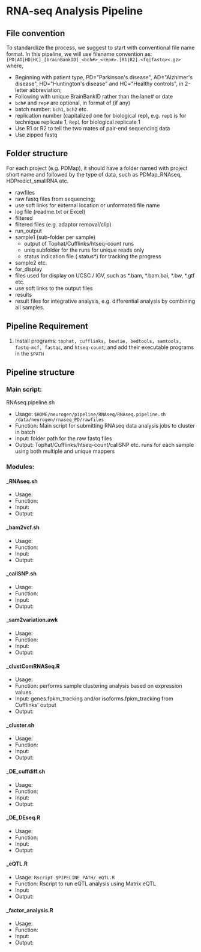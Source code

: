 RNA-seq Analysis Pipeline
=========================

File convention
---------------
To standardlize the process, we suggest to start with conventional file name format. In this pipeline, we will use filename convention as:
`[PD|AD|HD|HC]_[brainBankID]_<bch#>_<rep#>.[R1|R2].<fq|fastq><.gz>`
where,
- Beginning with patient type, PD="Parkinson's disease", AD="Alzhimer's disease", HD="Huntington's disease" and HC="Healthy controls", in 2-letter abbreviation;
- Following with unique BrainBankID rather than the lane# or date
- `bch#` and `rep#` are optional, in format of (if any) 
 - batch number: `bch1`, `bch2` etc.
 - replication number (capitalized one for biological rep), e.g. `rep1` is for technique replicate 1, `Rep1` for biological replicate 1
- Use R1 or R2 to tell the two mates of pair-end sequencing data
- Use zipped fastq

Folder structure
----------------
For each project (e.g. PDMap), it should have a folder named with project short name and followed by the type of data, such as PDMap_RNAseq, HDPredict_smallRNA etc. 
- rawfiles
 - raw fastq files from sequencing;
 - use soft links for external location or unformated file name
 - log file (readme.txt or Excel)
- filtered
 - filtered files (e.g. adaptor removal/clip)
- run_output 
 - sample1 (sub-folder per sample)
    - output of Tophat/Cufflinks/htseq-count runs
    - uniq subfolder for the runs for unique reads only
    - status indication file (.status*) for tracking the progress
 - sample2 etc. 
- for_display
 - files used for display on UCSC / IGV, such as *.bam, *.bam.bai, *.bw, *.gtf etc.
 - use soft links to the output files
- results
 - result files for integrative analysis, e.g. differential analysis by combining all samples. 
 
Pipeline Requirement
--------------------
1. Install programs: `tophat, cufflinks, bowtie, bedtools, samtools, fastq-mcf, fastqc`, and `htseq-count`; and add their executable programs in the `$PATH`

Pipeline structure
--------------
### Main script:
RNAseq.pipeline.sh
- Usage: `$HOME/neurogen/pipeline/RNAseq/RNAseq.pipeline.sh /data/neurogen/rnaseq_PD/rawfiles`
- Function: Main script for submitting RNAseq data analysis jobs to cluster in batch
- Input: folder path for the raw fastq files
- Output: Tophat/Cufflinks/htseq-count/callSNP etc. runs for each sample using both multiple and unique mappers

### Modules:
#### _RNAseq.sh
- Usage:
- Function:
- Input:
- Output:

#### _bam2vcf.sh
- Usage:
- Function:
- Input:
- Output:

#### _callSNP.sh
- Usage:
- Function:
- Input:
- Output:

#### _sam2variation.awk
- Usage:
- Function:
- Input:
- Output:

#### _clustComRNASeq.R
- Usage:
- Function: performs sample clustering analysis based on expression values
- Input: genes.fpkm_tracking and/or isoforms.fpkm_tracking from Cufflinks' output
- Output:


#### _cluster.sh
- Usage:
- Function:
- Input:
- Output:

#### _DE_cuffdiff.sh
- Usage:
- Function:
- Input:
- Output:

#### _DE_DEseq.R
- Usage:
- Function:
- Input:
- Output:

#### _eQTL.R
- Usage: `Rscript $PIPELINE_PATH/_eQTL.R`
- Function: Rscript to run eQTL analysis using Matrix eQTL
- Input:
- Output:

#### _factor_analysis.R
- Usage:
- Function:
- Input:
- Output:
